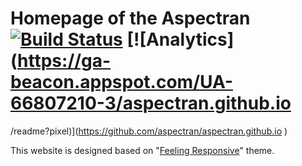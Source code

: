 # Homepage of the Aspectran [![Build Status](https://travis-ci.org/aspectran/aspectran.github.io.svg)](https://travis-ci.org/aspectran/aspectran.github.io) [![Analytics](https://ga-beacon.appspot.com/UA-66807210-3/aspectran.github.io
/readme?pixel)](https://github.com/aspectran/aspectran.github.io
)

This website is designed based on "[Feeling Responsive](https://phlow.github.io/feeling-responsive/)" theme.
